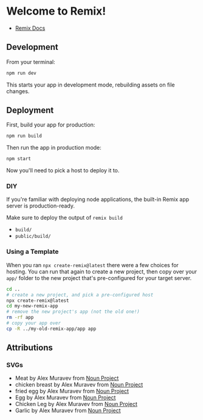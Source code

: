 # Welcome to Remix!

- [Remix Docs](https://remix.run/docs)

## Development

From your terminal:

```sh
npm run dev
```

This starts your app in development mode, rebuilding assets on file changes.

## Deployment

First, build your app for production:

```sh
npm run build
```

Then run the app in production mode:

```sh
npm start
```

Now you'll need to pick a host to deploy it to.

### DIY

If you're familiar with deploying node applications, the built-in Remix app server is production-ready.

Make sure to deploy the output of `remix build`

- `build/`
- `public/build/`

### Using a Template

When you ran `npx create-remix@latest` there were a few choices for hosting. You can run that again to create a new project, then copy over your `app/` folder to the new project that's pre-configured for your target server.

```sh
cd ..
# create a new project, and pick a pre-configured host
npx create-remix@latest
cd my-new-remix-app
# remove the new project's app (not the old one!)
rm -rf app
# copy your app over
cp -R ../my-old-remix-app/app app
```

## Attributions
### SVGs
- Meat by Alex Muravev from <a href="https://thenounproject.com/browse/icons/term/meat/" target="_blank" title="Meat Icons">Noun Project</a>
- chicken breast by Alex Muravev from <a href="https://thenounproject.com/browse/icons/term/chicken-breast/" target="_blank" title="chicken breast Icons">Noun Project</a>
- fried egg by Alex Muravev from <a href="https://thenounproject.com/browse/icons/term/fried-egg/" target="_blank" title="fried egg Icons">Noun Project</a>
- Egg by Alex Muravev from <a href="https://thenounproject.com/browse/icons/term/egg/" target="_blank" title="Egg Icons">Noun Project</a>
- Chicken Leg by Alex Muravev from <a href="https://thenounproject.com/browse/icons/term/chicken-leg/" target="_blank" title="Chicken Leg Icons">Noun Project</a>
- Garlic by Alex Muravev from <a href="https://thenounproject.com/browse/icons/term/garlic/" target="_blank" title="Garlic Icons">Noun Project</a>